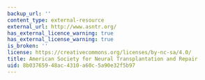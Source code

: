 ```yaml
---
backup_url: ''
content_type: external-resource
external_url: http://www.asntr.org/
has_external_licence_warning: true
has_external_license_warning: true
is_broken: ''
license: https://creativecommons.org/licenses/by-nc-sa/4.0/
title: American Society for Neural Transplantation and Repair
uid: 8b037659-48ac-4310-a60c-5a90e32f5b97
---
```

